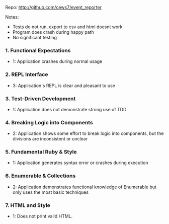 Repo: http://github.com/cews7/event_reporter

Notes:
* Tests do not run, export to csv and html doesnt work
* Program does crash during happy path
* No significant testing


### 1. Functional Expectations


* 1: Application crashes during normal usage

### 2. REPL Interface

* 3: Application's REPL is clear and pleasant to use

### 3. Test-Driven Development

* 1: Application does not demonstrate strong use of TDD

### 4. Breaking Logic into Components

* 2: Application shows some effort to break logic into components, but the divisions are inconsistent or unclear

### 5. Fundamental Ruby & Style

* 1:  Application generates syntax error or crashes during execution

### 6. Enumerable & Collections

* 2: Application demonstrates functional knowledge of Enumerable but only uses the most basic techniques


### 7. HTML and Style
* 1: Does not print valid HTML.
